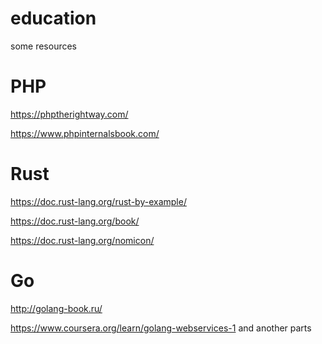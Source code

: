 # education
some resources

# PHP
https://phptherightway.com/

https://www.phpinternalsbook.com/

# Rust
https://doc.rust-lang.org/rust-by-example/

https://doc.rust-lang.org/book/

https://doc.rust-lang.org/nomicon/

# Go
http://golang-book.ru/

https://www.coursera.org/learn/golang-webservices-1 and another parts
